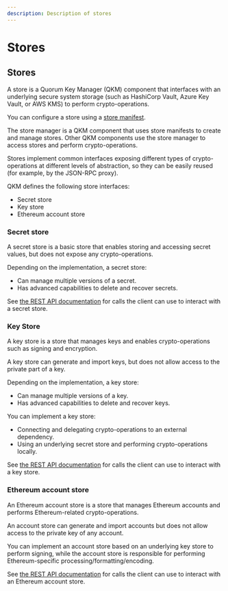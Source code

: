 ```yaml
---
description: Description of stores
---
```


# Stores

## Stores

A store is a Quorum Key Manager (QKM) component that interfaces with an underlying secure system storage (such as HashiCorp
Vault, Azure Key Vault, or AWS KMS) to perform crypto-operations.

You can configure a store using a [store manifest](../HowTo/Use-Manifest-File.md#store-manifest).

The store manager is a QKM component that uses store manifests to create and manage stores.
Other QKM components use the store manager to access stores and perform crypto-operations.

Stores implement common interfaces exposing different types of crypto-operations at different levels of abstraction, so
they can be easily reused (for example, by the JSON-RPC proxy).

QKM defines the following store interfaces:

- Secret store
- Key store
- Ethereum account store

### Secret store

A secret store is a basic store that enables storing and accessing secret values, but does not expose any crypto-operations.

Depending on the implementation, a secret store:

- Can manage multiple versions of a secret.
- Has advanced capabilities to delete and recover secrets.

See [the REST API documentation](https://consensys.github.io/quorum-key-manager/#tag/Secrets) for calls the client can
use to interact with a secret store.

### Key Store

A key store is a store that manages keys and enables crypto-operations such as signing and encryption.

A key store can generate and import keys, but does not allow access to the private part of a key.

Depending on the implementation, a key store:

- Can manage multiple versions of a key.
- Has advanced capabilities to delete and recover keys.

You can implement a key store:

- Connecting and delegating crypto-operations to an external dependency.
- Using an underlying secret store and performing crypto-operations locally.

See [the REST API documentation](https://consensys.github.io/quorum-key-manager/#tag/Keys) for calls the client can use
to interact with a key store.

### Ethereum account store

An Ethereum account store is a store that manages Ethereum accounts and performs Ethereum-related crypto-operations.

An account store can generate and import accounts but does not allow access to the private key of any account.

You can implement an account store based on an underlying key store to perform signing, while the account store is
responsible for performing Ethereum-specific processing/formatting/encoding.

See [the REST API documentation](https://consensys.github.io/quorum-key-manager/#tag/Ethereum-Account) for calls the
client can use to interact with an Ethereum account store.
